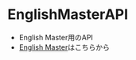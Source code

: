 # EnglishMasterAPI
- English Master用のAPI
- [English Master](https://github.com/fukicycle/EnglishMasterWebAssembly "English Master")はこちらから

